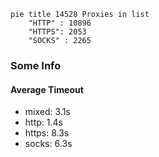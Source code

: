 
```mermaid
pie title 14528 Proxies in list
    "HTTP" : 10896
    "HTTPS": 2053
    "SOCKS" : 2265
```

### Some Info
#### Average Timeout

- mixed: 3.1s
- http: 1.4s
- https: 8.3s
- socks: 6.3s